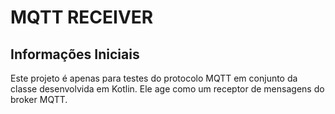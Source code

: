 # MQTT RECEIVER

## Informações Iniciais 

Este projeto é apenas para testes do protocolo MQTT em conjunto da classe desenvolvida em Kotlin. Ele age como um receptor de mensagens do broker MQTT.
